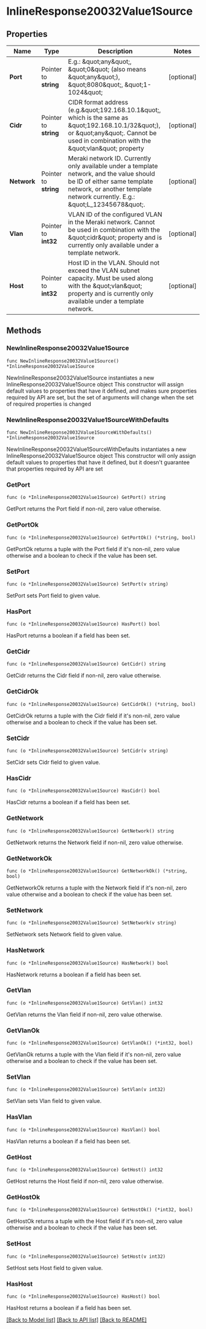 # InlineResponse20032Value1Source

## Properties

Name | Type | Description | Notes
------------ | ------------- | ------------- | -------------
**Port** | Pointer to **string** | E.g.: \&quot;any\&quot;, \&quot;0\&quot; (also means \&quot;any\&quot;), \&quot;8080\&quot;, \&quot;1-1024\&quot; | [optional] 
**Cidr** | Pointer to **string** | CIDR format address (e.g.\&quot;192.168.10.1\&quot;, which is the same as \&quot;192.168.10.1/32\&quot;), or \&quot;any\&quot;. Cannot be used in combination with the \&quot;vlan\&quot; property | [optional] 
**Network** | Pointer to **string** | Meraki network ID. Currently only available under a template network, and the value should be ID of either same template network, or another template network currently. E.g.: \&quot;L_12345678\&quot;. | [optional] 
**Vlan** | Pointer to **int32** | VLAN ID of the configured VLAN in the Meraki network. Cannot be used in combination with the \&quot;cidr\&quot; property and is currently only available under a template network. | [optional] 
**Host** | Pointer to **int32** | Host ID in the VLAN. Should not exceed the VLAN subnet capacity. Must be used along with the \&quot;vlan\&quot; property and is currently only available under a template network. | [optional] 

## Methods

### NewInlineResponse20032Value1Source

`func NewInlineResponse20032Value1Source() *InlineResponse20032Value1Source`

NewInlineResponse20032Value1Source instantiates a new InlineResponse20032Value1Source object
This constructor will assign default values to properties that have it defined,
and makes sure properties required by API are set, but the set of arguments
will change when the set of required properties is changed

### NewInlineResponse20032Value1SourceWithDefaults

`func NewInlineResponse20032Value1SourceWithDefaults() *InlineResponse20032Value1Source`

NewInlineResponse20032Value1SourceWithDefaults instantiates a new InlineResponse20032Value1Source object
This constructor will only assign default values to properties that have it defined,
but it doesn't guarantee that properties required by API are set

### GetPort

`func (o *InlineResponse20032Value1Source) GetPort() string`

GetPort returns the Port field if non-nil, zero value otherwise.

### GetPortOk

`func (o *InlineResponse20032Value1Source) GetPortOk() (*string, bool)`

GetPortOk returns a tuple with the Port field if it's non-nil, zero value otherwise
and a boolean to check if the value has been set.

### SetPort

`func (o *InlineResponse20032Value1Source) SetPort(v string)`

SetPort sets Port field to given value.

### HasPort

`func (o *InlineResponse20032Value1Source) HasPort() bool`

HasPort returns a boolean if a field has been set.

### GetCidr

`func (o *InlineResponse20032Value1Source) GetCidr() string`

GetCidr returns the Cidr field if non-nil, zero value otherwise.

### GetCidrOk

`func (o *InlineResponse20032Value1Source) GetCidrOk() (*string, bool)`

GetCidrOk returns a tuple with the Cidr field if it's non-nil, zero value otherwise
and a boolean to check if the value has been set.

### SetCidr

`func (o *InlineResponse20032Value1Source) SetCidr(v string)`

SetCidr sets Cidr field to given value.

### HasCidr

`func (o *InlineResponse20032Value1Source) HasCidr() bool`

HasCidr returns a boolean if a field has been set.

### GetNetwork

`func (o *InlineResponse20032Value1Source) GetNetwork() string`

GetNetwork returns the Network field if non-nil, zero value otherwise.

### GetNetworkOk

`func (o *InlineResponse20032Value1Source) GetNetworkOk() (*string, bool)`

GetNetworkOk returns a tuple with the Network field if it's non-nil, zero value otherwise
and a boolean to check if the value has been set.

### SetNetwork

`func (o *InlineResponse20032Value1Source) SetNetwork(v string)`

SetNetwork sets Network field to given value.

### HasNetwork

`func (o *InlineResponse20032Value1Source) HasNetwork() bool`

HasNetwork returns a boolean if a field has been set.

### GetVlan

`func (o *InlineResponse20032Value1Source) GetVlan() int32`

GetVlan returns the Vlan field if non-nil, zero value otherwise.

### GetVlanOk

`func (o *InlineResponse20032Value1Source) GetVlanOk() (*int32, bool)`

GetVlanOk returns a tuple with the Vlan field if it's non-nil, zero value otherwise
and a boolean to check if the value has been set.

### SetVlan

`func (o *InlineResponse20032Value1Source) SetVlan(v int32)`

SetVlan sets Vlan field to given value.

### HasVlan

`func (o *InlineResponse20032Value1Source) HasVlan() bool`

HasVlan returns a boolean if a field has been set.

### GetHost

`func (o *InlineResponse20032Value1Source) GetHost() int32`

GetHost returns the Host field if non-nil, zero value otherwise.

### GetHostOk

`func (o *InlineResponse20032Value1Source) GetHostOk() (*int32, bool)`

GetHostOk returns a tuple with the Host field if it's non-nil, zero value otherwise
and a boolean to check if the value has been set.

### SetHost

`func (o *InlineResponse20032Value1Source) SetHost(v int32)`

SetHost sets Host field to given value.

### HasHost

`func (o *InlineResponse20032Value1Source) HasHost() bool`

HasHost returns a boolean if a field has been set.


[[Back to Model list]](../README.md#documentation-for-models) [[Back to API list]](../README.md#documentation-for-api-endpoints) [[Back to README]](../README.md)


